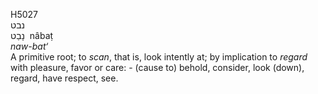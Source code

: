 <body>
  <p>H5027<br>  נבט  <br> נָבַט  ‎  nâbaṭ  <br><i>naw-bat‘ </i><br>A primitive root; to <i>scan</i>, that is, look intently at; by implication to <i>regard</i> with pleasure, favor or care: - (cause to) behold, consider, look (down), regard, have respect, see.<br></p>
 </body>